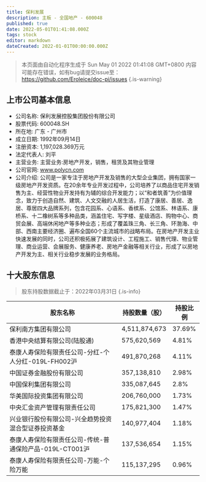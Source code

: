 ```yaml
---
title: 保利发展
description: 主板 - 全国地产 - 600048
published: true
date: 2022-05-01T01:41:08.000Z
tags: stock
editor: markdown
dateCreated: 2022-01-01T00:00:00.000Z
---
```


> 本页面由自动化程序生成于 Sun May 01 2022 01:41:08 GMT+0800
> 内容可能存在错误，如有bug请提交issue至：https://github.com/Eroleice/doc-pi/issues
{.is-warning}

## 上市公司基本信息
- 公司名称: 保利发展控股集团股份有限公司
- 股票代码: 600048.SH
- 所在地: 广东 - 广州市
- 成立日期: 1992年09月14日
- 注册资本: 1,197,028.369万元
- 法定代表人: 刘平
- 主营业务: 主营业务:房地产开发，销售，租赁及其物业管理
- 公司官网: www.polycn.com
- 公司介绍: 公司是一家专注于房地产开发及销售的大型企业集团，拥有国家一级房地产开发资质。在20余年专业开发过程中，公司培养了以商品住宅开发销售为主、经营性物业开发持有为辅的综合开发能力；以“和者筑善”为价值理念，致力于创造自然、建筑、人文交融的人居生活，打造了康居、善居、逸居、尊居四大品牌系列，包含花园系、心语系、香槟系、公馆系、林语系、康桥系、十二橡树系等多种品类，涵盖住宅、写字楼、星级酒店、购物中心、商贸会展、高端休闲地产等多种业态；形成了覆盖珠三角、长三角、环渤海、中部、西南主要经济圈、遍布全国60个主流城市的战略布局。在房地产开发主业快速发展的同时，公司还积极拓展了建筑设计、工程施工、销售代理、物业管理、商业运营、会展服务、健康养老、房地产金融等相关行业，形成了以房地产开发为主、相关行业稳步发展的业务格局。


## 十大股东信息
> 股东持股数据截止于：2022年03月31日
{.is-info}

| 股东名称 | 持股数量（股） | 持股比例 |
| --- | --- | --- |
| 保利南方集团有限公司 | 4,511,874,673 | 37.69% |
| 香港中央结算有限公司(陆股通) | 575,620,569 | 4.81% |
| 泰康人寿保险有限责任公司-分红-个人分红-019L-FH002沪 | 491,870,268 | 4.11% |
| 中国证券金融股份有限公司 | 357,138,810 | 2.98% |
| 中国保利集团有限公司 | 335,087,645 | 2.8% |
| 华美国际投资集团有限公司 | 206,760,000 | 1.73% |
| 中央汇金资产管理有限责任公司 | 175,821,300 | 1.47% |
| 兴业银行股份有限公司-兴全趋势投资混合型证券投资基金 | 140,977,404 | 1.18% |
| 泰康人寿保险有限责任公司-传统-普通保险产品-019L-CT001沪 | 137,536,654 | 1.15% |
| 泰康人寿保险有限责任公司-万能-个险万能 | 115,137,295 | 0.96% |




